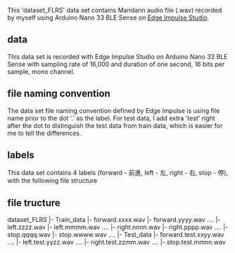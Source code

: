 This 'dataset_FLRS' data set contains Mandarin audio file (.wav) recorded by myself using Arduino Nano 33 BLE Sense on [Edge Impulse Studio](https://studio.edgeimpulse.com/).

## data
This data set is recorded with Edge Impulse Studio on Arduino Nano 33 BLE Sense with sampling rate of 16,000 and duration of one second, 16 bits per sample, mono channel.


## file naming convention
The data set file naming convention defined by Edge Impulse is using file name prior to the dot '.' as the label. For test data, I add extra 'test' right after the dot to distinguish the test data from train data, which is easier for me to tell the differences.


## labels
This data set contains 4 labels (forward - 前進, left - 左, right - 右, stop - 停), with the following file structure

## file tructure
dataset_FLRS 
    |- Train_data
        |- forward.xxxx.wav
        |- forward.yyyy.wav
        ....
        |- left.zzzz.wav
        |- left.mmmm.wav
        ....
        |- right.nnnn.wav
        |- right.pppp.wav
        ....
        |- stop.qqqq.wav
        |- stop.wwww.wav
        ....
    |- Test_data
        |- forward.test.xxyy.wav
        ....
        |- left.test.yyzz.wav
        ....
        |- right.test.zzmm.wav
        ....
        |- stop.test.mmnn.wav 